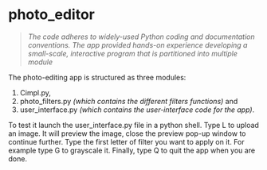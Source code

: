 # photo_editor 
> *The code adheres to widely-used Python coding and documentation conventions.
The app provided hands-on experience developing a small-scale, interactive program that is partitioned into multiple module*

The photo-editing app is structured as three modules: 
1. Cimpl.py, 
2. photo_filters.py *(which contains the different filters functions)* and 
3. user_interface.py *(which contains the user-interface code for the app)*. 

To test it launch the user_interface.py file in a python shell. Type L to upload an image. It will preview the image, close the preview pop-up window to continue further. Type the first letter of filter you want to apply on it. For example type G to grayscale it. Finally, type Q to quit the app when you are done.
